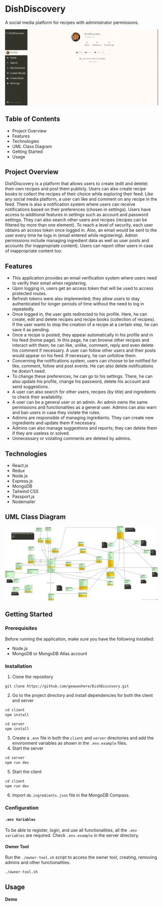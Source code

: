 # DishDiscovery

A social media platform for recipes with administrator permissions.

![Profile Page](https://raw.githubusercontent.com/geowashere/DishDiscovery/main/client/src/assets/profile-page.png)

## Table of Contents

- Project Overview
- Features
- Technologies
- UML Class Diagram
- Getting Started
- Usage

## Project Overview

DishDiscovery is a platform that allows users to create (edit and delete) their own recipes and post them publicly. Users can also create recipe books to collect the recipes of their choice while exploring their feed. Like any social media platform, a user can like and comment on any recipe in the feed. There is also a notification system where users can receive notifications based on their preferences (chosen in settings). Users have access to additional features in settings such as account and password settings. They can also search other users and recipes (recipes can be filtered by more than one element). To reach a level of security, each user obtains an access token once logged in. Also, an email would be sent to the user every time he logs in (email entered while registering). Admin permissions include managing ingredient data as well as user posts and accounts (for inappropriate content). Users can report other users in case of inappropriate content too.

## Features

- This application provides an email verification system where users need to verify their email when registering.
- Upon logging in, users get an access token that will be used to access protected routes.
- Refresh tokens were also implemented; they allow users to stay authenticated for longer periods of time without the need to log in repeatedly.
- Once logged in, the user gets redirected to his profile. Here, he can create, edit and delete recipes and recipe books (collection of recipes). If the user wants to stop the creation of a recipe at a certain step, he can save it as pending.
- Once a recipe is posted, they appear automatically in his profile and in his feed (home page). In this page, he can browse other recipes and interact with them; he can like, unlike, comment, reply and even delete his comment if necessary. A user can follow other users and their posts would appear on his feed. If necessary, he can unfollow them.
- Concerning the notifications system, users can choose to be notified for like, comment, follow and post events. He can also delete notifications he doesn’t need.
- To change these preferences, he can go to his settings. There, he can also update his profile, change his password, delete his account and send suggestions.
- A user can also search for other users, recipes (by title) and ingredients to check their availability.
- A user can be a general user or an admin. An admin owns the same permissions and functionalities as a general user. Admins can also warn and ban users in case they violate the rules.
- Admins are responsible of managing ingredients. They can create new ingredients and update them if necessary.
- Admins can also manage suggestions and reports; they can delete them if they are useless or solved.
- Unnecessary or violating comments are deleted by admins.

## Technologies

- React.js
- Redux
- Node.js
- Express.js
- MongoDB
- Tailwind CSS
- Passport.js
- Nodemailer

## UML Class Diagram

![Uml Class Diagram](https://raw.githubusercontent.com/geowashere/DishDiscovery/main/client/src/assets/uml-diagram.png)

## Getting Started

### Prerequisites

Before running the application, make sure you have the following installed:

- Node.js
- MongoDB or MongoDB Atlas account

### Installation

1. Clone the repository

```
git clone https://github.com/geowashere/DishDiscovery.git
```

2. Go to the project directory and install dependencies for both the client and server

```
cd client
npm install
```

```
cd server
npm install
```

3. Create a `.env` file in both the `client` and `server` directories and add the environment variables as shown in the `.env.example` files.
4. Start the server

```
cd server
npm run dev
```

5. Start the client

```
cd client
npm run dev
```

6. Import `db.ingredients.json` file in the MongoDB Compass.

### Configuration

#### `.env Variables`

To be able to register, login, and use all functionalities, all the `.env variables` are required. Check `.env.example` in the server directory.

#### Owner Tool

Run the `./owner-tool.sh` script to access the owner tool, creating, removing admins and other functionalities.

```
./owner-tool.sh
```

## Usage

#### Demo
